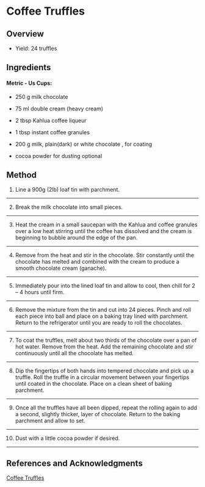 # Coffee Truffles

## Overview

- Yield: 24 truffles

## Ingredients

#### Metric - Us Cups:

- 250 g milk chocolate

- 75 ml double cream (heavy cream)

- 2 tbsp Kahlua coffee liqueur

- 1 tbsp instant coffee granules

- 200 g milk, plain(dark) or white chocolate , for coating

- cocoa powder for dusting optional

## Method

1. Line a 900g (2lb) loaf tin with parchment.
---

2. Break the milk chocolate into small pieces.
---

3. Heat the cream in a small saucepan with the Kahlua and coffee granules over a low heat stirring until the coffee has dissolved and the cream is beginning to bubble around the edge of the pan.
---

4. Remove from the heat and stir in the chocolate. Stir constantly until the chocolate has melted and combined with the cream to produce a smooth chocolate cream (ganache).
---

5. Immediately pour into the lined loaf tin and allow to cool, then chill for 2 – 4 hours until firm.
---

6. Remove the mixture from the tin and cut into 24 pieces. Pinch and roll each piece into ball and place on a baking tray lined with parchment. Return to the refrigerator until you are ready to roll the chocolates.
---

7. To coat the truffles, melt about two thirds of the chocolate over a pan of hot water. Remove from the heat. Add the remaining chocolate and stir continuously until all the chocolate has melted.
---

8. Dip the fingertips of both hands into tempered chocolate and pick up a truffle. Roll the truffle in a circular movement between your fingertips until coated in the chocolate. Place on a clean sheet of baking parchment.
---

9. Once all the truffles have all been dipped, repeat the rolling again to add a second, slightly thicker, layer of chocolate. Return to the baking parchment and allow to set.
---

10. Dust with a little cocoa powder if desired.
---

## References and Acknowledgments

[Coffee Truffles](https://www.recipesmadeeasy.co.uk/coffee-truffles/)

